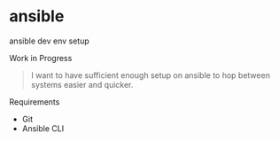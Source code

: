 # ansible
ansible dev env setup

Work in Progress

> I want to have sufficient enough setup on ansible to hop between systems easier and quicker.

Requirements

- Git
- Ansible CLI
